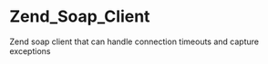 Zend_Soap_Client
================

Zend soap client that can handle connection timeouts and capture exceptions